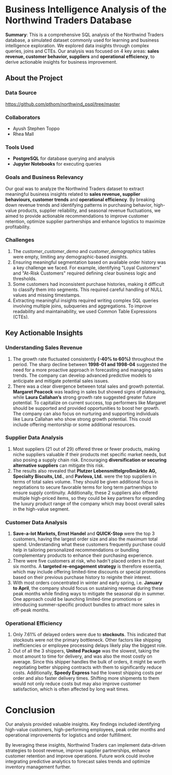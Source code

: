 # Business Intelligence Analysis of the Northwind Traders Database

**Summary**: This is a comprehensive SQL analysis of the Northwind Traders database, a simulated dataset commonly used for learning and business intelligence exploration. We explored data insights through complex queries, joins and CTEs. Our analysis was focused on 4 key areas: **sales revenue, customer behavior, suppliers** and **operational efficiency**, to derive actionable insights for business improvement.

## About the Project

### Data Source
https://github.com/pthom/northwind_psql/tree/master 

### Collaborators
- Ayush Stephen Toppo
- Rhea Mall

### Tools Used
- **PostgreSQL** for database querying and analysis  
- **Jupyter Notebooks** for executing queries  

### Goals and Business Relevancy
Our goal was to analyze the Northwind Traders dataset to extract meaningful business insights related to **sales revenue, supplier behaviours, customer trends** and **operational efficiency**. By breaking down revenue trends and identifying patterns in purchasing behavior, high-value products, supplier reliability, and seasonal revenue fluctuations, we aimed to provide actionable recommendations to improve customer retention, optimize supplier partnerships and enhance logistics to maximize profitability.  

### Challenges
1. The *customer_customer_demo* and *customer_demographics* tables were empty, limiting any demographic-based insights.
2. Ensuring meaningful segmentation based on available order history was a key challenge we faced. For example, identifying "Loyal Customers" and "At-Risk Customers" required defining clear business logic and thresholds. 
3. Some customers had inconsistent purchase histories, making it difficult to classify them into segments. This required careful handling of NULL values and missing timestamps.
4. Extracting meaningful insights required writing complex SQL queries involving multiple joins, subqueries and aggregations. To improve readability and maintainability, we used Common Table Expressions (CTEs).

## Key Actionable Insights

### Understanding Sales Revenue
1. The growth rate fluctuated consistently **(-40% to 60%)** throughout the period. The sharp decline between **1998-01 and 1998-04** suggested the need for a more proactive approach in forecasting and managing sales trends. The company can develop advanced predictive models to anticipate and mitigate potential sales issues.  
2. There was a clear divergence between total sales and growth potential. **Margaret Peacock** was leading in sales but showed signs of plateauing, while **Laura Callahan’s** strong growth rate suggested greater future potential.  To capitalize on current success, top performers like Margaret should be supported and provided opportunities to boost her growth. The company can also focus on nurturing and supporting individuals like Laura Callahan who show strong growth potential. This could include offering mentorship or some additional resources.

### Supplier Data Analysis 
1. Most suppliers (21 out of 29) offered three or fewer products, making niche suppliers valuable if their products met specific market needs, but also posing a supply chain risk. Encouraging **diversification or securing alternative suppliers** can mitigate this risk.  
2. The results also revealed that **Plutzer Lebensmittelgroßmärkte AG, Specialty Biscuits, Ltd.**, and **Pavlova, Ltd.** were the top suppliers in terms of total sales volume. They should be given additional focus in negotiations to secure favorable terms for long term partnerships to ensure supply continuity. Additionally, these 2 suppliers also offered multiple high-priced items, so they could be key partners for expanding the luxury product range of the company which may boost overall sales in the high-value segment.

### Customer Data Analysis
1. **Save-a-lot Markets, Ernst Handel** and **QUICK-Stop** were the top 3 customers, having the largest order size and also the maximum total spend. Understanding what these customers frequently purchase could help in tailoring personalized recommendations or bundling complementary products to enhance their purchasing experience.
2. There were five customers at risk, who hadn't placed orders in the past six months. A **targeted re-engagement strategy** is therefore essentia, which may include offering limited-time discounts or special promotions based on their previous purchase history to reignite their interest. 
3. With most orders concentrated in winter and early spring, i.e. **January to April**, the company should focus on sustaining revenue during these peak months while finding ways to mitigate the seasonal dip in summer. One approach could be launching limited-time promotions or introducing summer-specific product bundles to attract more sales in off-peak months.

### Operational Efficiency
1. Only 7.61% of delayed orders were due to **stockouts**. This indicated that stockouts were not the primary bottleneck. Other factors like shipping inefficiencies or employee processing delays likely play the biggest role.
2. Out of all the 3 shippers, **United Package** was the slowest, taking the most amount to time for delivery, and was also the most costly on average. Since this shipper handles the bulk of orders, it might be worth negotiating better shipping contracts with them to significantly reduce costs. Additionally, **Speedy Express** had the lowest shipping costs per order and also faster delivery times. Shifting more shipments to them would not only reduce costs but may also improve customer satisfaction, which is often affected by long wait times.

# Conclusion 

Our analysis provided valuable insights. Key findings included identifying high-value customers, high-performing employees, peak order months and operational improvements for logistics and order fulfillment.

By leveraging these insights, Northwind Traders can implement data-driven strategies to boost revenue, improve supplier partnerships, enhance customer retention and improve operations. Future work could involve integrating predictive analytics to forecast sales trends and optimize inventory management further.
